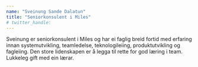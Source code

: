 ```yaml
---
name: "Sveinung Sande Dalatun"
title: "Seniorkonsulent i Miles"
# twitter_handle: 
---
```

Sveinung er seniorkonsulent i Miles og har ei faglig breid fortid med erfaring innan systemutvikling, teamledelse, teknologileiing, produktutvikling og fagleiing. Den store lidenskapen er å legga til rette for god læring i team. Lukkeleg gift med ein lærar.
